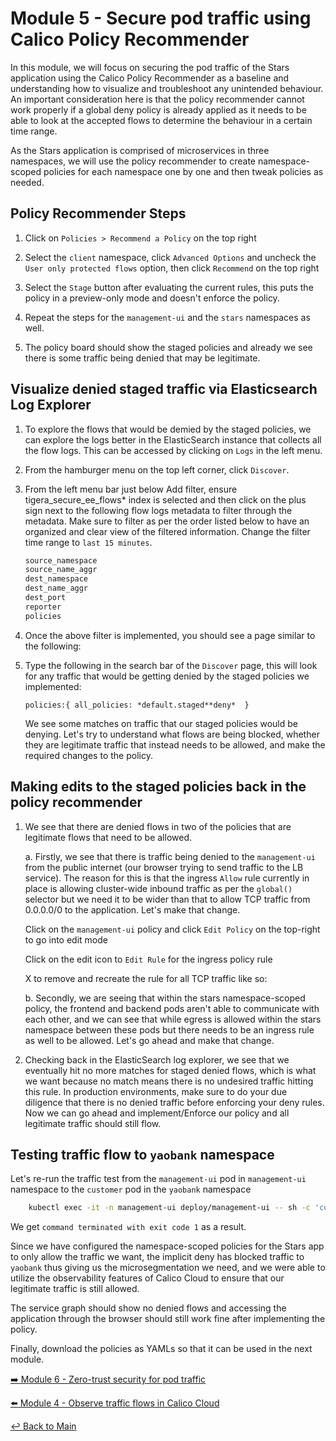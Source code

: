 # Module 5 - Secure pod traffic using Calico Policy Recommender

In this module, we will focus on securing the pod traffic of the Stars application using the Calico Policy Recommender as a baseline and understanding how to visualize and troubleshoot any unintended behaviour. An important consideration here is that the policy recommender cannot work properly if a global deny policy is already applied as it needs to be able to look at the accepted flows to determine the behaviour in a certain time range.

As the Stars application is comprised of microservices in three namespaces, we will use the policy recommender to create namespace-scoped policies for each namespace one by one and then tweak policies as needed.

## Policy Recommender Steps

1. Click on ```Policies > Recommend a Policy``` on the top right

2. Select the ```client``` namespace, click ```Advanced Options``` and uncheck the ```User only protected flows``` option, then click ```Recommend``` on the top right

3. Select the ```Stage``` button after evaluating the current rules, this puts the policy in a preview-only mode and doesn't enforce the policy.

4. Repeat the steps for the ```management-ui``` and the ```stars``` namespaces as well.

5. The policy board should show the staged policies and already we see there is some traffic being denied that may be legitimate.

## Visualize denied staged traffic via Elasticsearch Log Explorer

1. To explore the flows that would be demied by the staged policies, we can explore the logs better in the ElasticSearch instance that collects all the flow logs. This can be accessed by clicking on ```Logs``` in the left menu.

2. From the hamburger menu on the top left corner, click ```Discover```.

3. From the left menu bar just below Add filter, ensure tigera_secure_ee_flows* index is selected and then click on the plus sign next to the following flow logs metadata to filter through the metadata. Make sure to filter as per the order listed below to have an organized and clear view of the filtered information. Change the filter time range to ```last 15 minutes```.

    ```bash
    source_namespace
    source_name_aggr
    dest_namespace
    dest_name_aggr
    dest_port
    reporter
    policies
    ```

4. Once the above filter is implemented, you should see a page similar to the following:

5. Type the following in the search bar of the ```Discover``` page, this will look for any traffic that would be getting denied by the staged policies we implemented:

    ```policies:{ all_policies: *default.staged**deny*  }```

    We see some matches on traffic that our staged policies would be denying. Let's try to understand what flows are being blocked, whether they are legitimate traffic that instead needs to be allowed, and make the required changes to the policy.

## Making edits to the staged policies back in the policy recommender

1. We see that there are denied flows in two of the policies that are legitimate flows that need to be allowed.

   a. Firstly, we see that there is traffic being denied to the ```management-ui``` from the public internet (our browser trying to send traffic to the LB service). The reason for this is that the ingress ```Allow``` rule currently in place is allowing cluster-wide inbound traffic as per the ```global()``` selector but we need it to be wider than that to allow TCP traffic from 0.0.0.0/0 to the application. Let's make that change.

   Click on the ```management-ui``` policy and click ```Edit Policy``` on the top-right to go into edit mode

   Click on the edit icon to ```Edit Rule``` for the ingress policy rule

   X to remove and recreate the rule for all TCP traffic like so:

   b. Secondly, we are seeing that within the stars namespace-scoped policy, the frontend and backend pods aren't able to communicate with each other, and we can see that while egress is allowed within the stars namespace between these pods but there needs to be an ingress rule as well to be allowed. Let's go ahead and make that change.

2. Checking back in the ElasticSearch log explorer, we see that we eventually hit no more matches for staged denied flows, which is what we want because no match means there is no undesired traffic hitting this rule. In production environments, make sure to do your due diligence that there is no denied traffic before enforcing your deny rules. Now we can go ahead and implement/Enforce our policy and all legitimate traffic should still flow.

## Testing traffic flow to ```yaobank``` namespace

Let's re-run the traffic test from the ```management-ui``` pod in ```management-ui``` namespace to the ```customer``` pod in the ```yaobank``` namespace

```bash
    kubectl exec -it -n management-ui deploy/management-ui -- sh -c 'curl -m3 -sI http://customer.yaobank 2>/dev/null | grep -i http'
```

We get ```command terminated with exit code 1``` as a result.

Since we have configured the namespace-scoped policies for the Stars app to only allow the traffic we want, the implicit deny has blocked traffic to ```yaobank``` thus giving us the microsegmentation we need, and we were able to utilize the observability features of Calico Cloud to ensure that our legitimate traffic is still allowed.

The service graph should show no denied flows and accessing the application through the browser should still work fine after implementing the policy.

Finally, download the policies as YAMLs so that it can be used in the next module.

[:arrow_right: Module 6 - Zero-trust security for pod traffic](module-6-zero-trust-security.md)   <br>

[:arrow_left: Module 4 - Observe traffic flows in Calico Cloud](module-4-observe-traffic.md)

[:leftwards_arrow_with_hook: Back to Main](../README.md) 